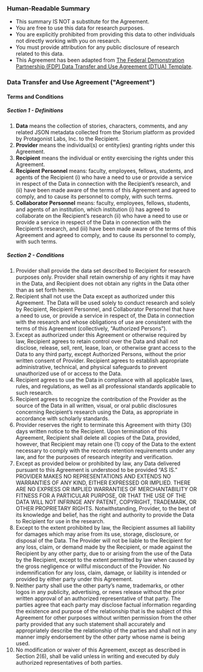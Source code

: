 ### Human-Readable Summary

* This summary IS NOT a substitute for the Agreement.
* You are free to use this data for research purposes.
* You are explicitly prohibited from providing this data to other individuals not directly working with you on research.
* You must provide attribution for any public disclosure of research related to this data.
* This Agreement has been adapted from [The Federal Demonstration Partnership (FDP) Data Transfer and Use Agreement (DTUA) Template](http://thefdp.org/default/committees/research-compliance/data-stewardship/).

### Data Transfer and Use Agreement ("Agreement")

#### Terms and Conditions

##### Section 1 - Definitions

1. **Data** means the collection of stories, characters, comments, and any related JSON metadata collected from the Storium platform as provided by Protagonist Labs, Inc. to the Recipient.
2. **Provider** means the individual(s) or entity(ies) granting rights under this Agreement.
3. **Recipient** means the individual or entity exercising the rights under this Agreement.
4. **Recipient Personnel** means: faculty, employees, fellows, students, and agents of the Recipient (i) who have a need to use or provide a service in respect of the Data in connection with the Recipient’s research, and (ii) have been made aware of the terms of this Agreement and agreed to comply, and to cause its personnel to comply, with such terms.
5. **Collaborator Personnel** means: faculty, employees, fellows, students, and agents of an institution, which institution (i) has agreed to collaborate on the Recipient’s research (ii) who have a need to use or provide a service in respect of the Data in connection with the Recipient’s research, and (iii) have been made aware of the terms of this Agreement and agreed to comply, and to cause its personnel to comply, with such terms.

##### Section 2 - Conditions

1. Provider shall provide the data set described to Recipient for research purposes only. Provider shall retain ownership of any rights it may have in the Data, and Recipient does not obtain any rights in the Data other than as set forth herein. 
2. Recipient shall not use the Data except as authorized under this Agreement. The Data will be used solely to conduct research and solely by Recipient, Recipient Personnel, and Collaborator Personnel that have a need to use, or provide a service in respect of, the Data in connection with the research and whose obligations of use are consistent with the terms of this Agreement (collectively, “Authorized Persons”).
3. Except as authorized under this Agreement or otherwise required by law, Recipient agrees to retain control over the Data and shall not disclose, release, sell, rent, lease, loan, or otherwise grant access to the Data to any third party, except Authorized Persons, without the prior written consent of Provider. Recipient agrees to establish appropriate administrative, technical, and physical safeguards to prevent unauthorized use of or access to the Data.
4. Recipient agrees to use the Data in compliance with all applicable laws, rules, and regulations, as well as all professional standards applicable to such research.
5. Recipient agrees to recognize the contribution of the Provider as the source of the Data in all written, visual, or oral public disclosures concerning Recipient’s research using the Data, as appropriate in accordance with scholarly standards.
6. Provider reserves the right to terminate this Agreement with thirty (30) days written notice to the Recipient. Upon termination of this Agreement, Recipient shall delete all copies of the Data, provided, however, that Recipient may retain one (1) copy of the Data to the extent necessary to comply with the records retention requirements under any law, and for the purposes of research integrity and verification.
7. Except as provided below or prohibited by law, any Data delivered pursuant to this Agreement is understood to be provided “AS IS.” PROVIDER MAKES NO REPRESENTATIONS AND EXTENDS NO WARRANTIES OF ANY KIND, EITHER EXPRESSED OR IMPLIED. THERE ARE NO EXPRESS OR IMPLIED WARRANTIES OF MERCHANTABILITY OR FITNESS FOR A PARTICULAR PURPOSE, OR THAT THE USE OF THE DATA WILL NOT INFRINGE ANY PATENT, COPYRIGHT, TRADEMARK, OR OTHER PROPRIETARY RIGHTS. Notwithstanding, Provider, to the best of its knowledge and belief, has the right and authority to provide the Data to Recipient for use in the research.
8. Except to the extent prohibited by law, the Recipient assumes all liability for damages which may arise from its use, storage, disclosure, or disposal of the Data. The Provider will not be liable to the Recipient for any loss, claim, or demand made by the Recipient, or made against the Recipient by any other party, due to or arising from the use of the Data by the Recipient, except to the extent permitted by law when caused by the gross negligence or willful misconduct of the Provider. No indemnification for any loss, claim, damage, or liability is intended or provided by either party under this Agreement.
9. Neither party shall use the other party’s name, trademarks, or other logos in any publicity, advertising, or news release without the prior written approval of an authorized representative of that party. The parties agree that each party may disclose factual information regarding the existence and purpose of the relationship that is the subject of this Agreement for other purposes without written permission from the other party provided that any such statement shall accurately and appropriately describe the relationship of the parties and shall not in any manner imply endorsement by the other party whose name is being used.
10. No modification or waiver of this Agreement, except as described in Section 2(6), shall be valid unless in writing and executed by duly authorized representatives of both parties.
